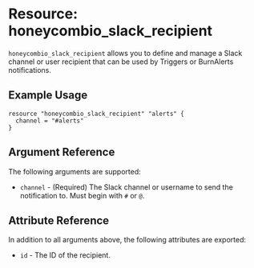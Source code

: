 # Resource: honeycombio_slack_recipient

`honeycombio_slack_recipient` allows you to define and manage a Slack channel or user recipient that can be used by Triggers or BurnAlerts notifications.

## Example Usage

```hcl
resource "honeycombio_slack_recipient" "alerts" {
  channel = "#alerts"
}
```

## Argument Reference

The following arguments are supported:

* `channel` - (Required) The Slack channel or username to send the notification to. Must begin with `#` or `@`.

## Attribute Reference

In addition to all arguments above, the following attributes are exported:

* `id` - The ID of the recipient.
